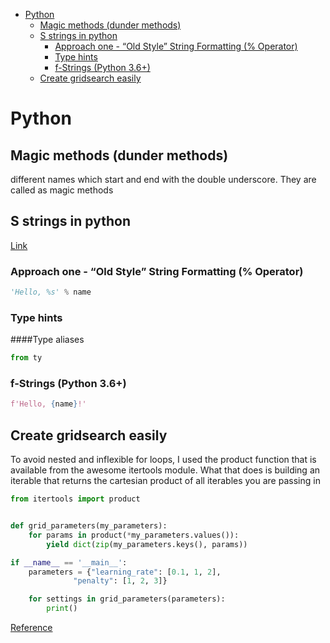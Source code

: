 <!--ts-->
   * [Python](#python)
      * [Magic methods (dunder methods)](#magic-methods-dunder-methods)
      * [S strings in python](#s-strings-in-python)
         * [Approach one - “Old Style” String Formatting (% Operator)](#approach-one---old-style-string-formatting--operator)
         * [Type hints](#type-hints)
         * [f-Strings (Python 3.6+)](#f-strings-python-36)
      * [Create gridsearch easily](#create-gridsearch-easily)

<!-- Added by: gil_diy, at: Thu 30 Dec 2021 13:42:28 IST -->

<!--te-->


# Python

## Magic methods (dunder methods)

different names which start and end with the double underscore. They are called as magic methods



## S strings in python

[Link](https://realpython.com/python-string-formatting/)

### Approach one - “Old Style” String Formatting (% Operator)

```python
'Hello, %s' % name
```

### Type hints

####Type aliases

```python
from ty
```

### f-Strings (Python 3.6+)

```python
f'Hello, {name}!'
```

## Create gridsearch easily

To avoid nested and inflexible for loops, I used the product function that is available from the awesome itertools module.
What that does is building an iterable that returns the cartesian product of all iterables you are passing in

```python
from itertools import product


def grid_parameters(my_parameters):
    for params in product(*my_parameters.values()):
        yield dict(zip(my_parameters.keys(), params))

if __name__ == '__main__':
	parameters = {"learning_rate": [0.1, 1, 2],
              "penalty": [1, 2, 3]}

    for settings in grid_parameters(parameters):
        print()
```


[Reference](https://towardsdatascience.com/how-to-write-your-grid-search-function-in-python-43ad0da97522)